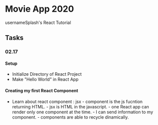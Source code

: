 # Movie App 2020

usernameSplash's React Tutorial

## Tasks

### 02.17

#### Setup

- Initialize Directory of React Project
- Make "Hello World" in React App

#### Creating my first React Component

- Learn about react component : jsx
		- component is the js fucntion returning HTML.
		- jsx is HTML in the javascript.
		- one React app can render only one component at the time.
		- I can send information to my component.
		- components are able to recycle dinamically.
